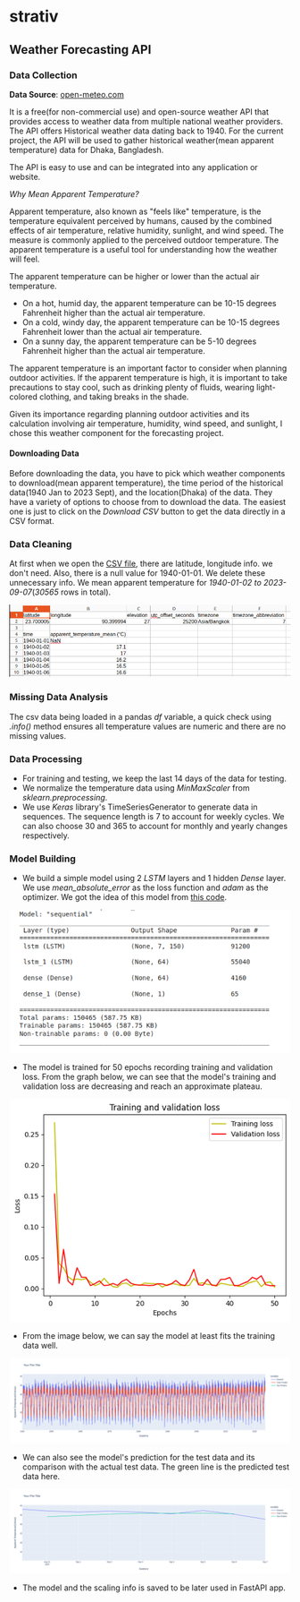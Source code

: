 # strativ

## Weather Forecasting API

### Data Collection

**Data Source**: [open-meteo.com](https://open-meteo.com/en/docs)

It is a free(for non-commercial use) and open-source weather API that provides access to weather data from multiple national weather providers. The API offers Historical weather data dating back to 1940. For the current project, the API will be used to gather historical weather(mean apparent temperature) data for Dhaka, Bangladesh.

The API is easy to use and can be integrated into any application or website.

*Why Mean Apparent Temperature?* 

Apparent temperature, also known as "feels like" temperature, is the temperature equivalent perceived by humans, caused by the combined effects of air temperature, relative humidity, sunlight, and wind speed. The measure is commonly applied to the perceived outdoor temperature. The apparent temperature is a useful tool for understanding how the weather will feel.

The apparent temperature can be higher or lower than the actual air temperature.

- On a hot, humid day, the apparent temperature can be 10-15 degrees Fahrenheit higher than the actual air temperature.
- On a cold, windy day, the apparent temperature can be 10-15 degrees Fahrenheit lower than the actual air temperature.
- On a sunny day, the apparent temperature can be 5-10 degrees Fahrenheit higher than the actual air temperature.


The apparent temperature is an important factor to consider when planning outdoor activities. If the apparent temperature is high, it is important to take precautions to stay cool, such as drinking plenty of fluids, wearing light-colored clothing, and taking breaks in the shade. 

Given its importance regarding planning outdoor activities and its calculation involving air temperature, humidity, wind speed, and sunlight, I chose this weather component for the forecasting project.

#### Downloading Data

Before downloading the data, you have to pick which weather components to download(mean apparent temperature), the time period of the historical data(1940 Jan to 2023 Sept), and the location(Dhaka) of the data. They have a variety of options to choose from to download the data. The easiest one is just to click on the *Download CSV* button to get the data directly in a CSV format.

### Data Cleaning

At first when we open the [CSV file](https://github.com/ruksharahmed7/strativ/blob/main/Weather_Forecast/data/mean_apparent_temp_dhaka.csv), there are latitude, longitude info. we don't need. Also, there is a null value for 1940-01-01. We delete these unnecessary info. We mean apparent temperature for *1940-01-02 to 2023-09-07*(*30565* rows in total).

![screenshot of csv](https://github.com/ruksharahmed7/strativ/blob/main/images/1.png)

### Missing Data Analysis

The csv data being loaded in a pandas *df* variable, a quick check using *.info()* method ensures all temperature values are numeric and there are no missing values.

### Data Processing

- For training and testing, we keep the last 14 days of the data for testing.
- We normalize the temperature data using *MinMaxScaler* from *sklearn.preprocessing*.
- We use *Keras* library's TimeSeriesGenerator to generate data in sequences. The sequence length is 7 to account for weekly cycles. We can also choose 30 and 365 to account for monthly and yearly changes respectively.

### Model Building

- We build a simple model using 2 *LSTM* layers and 1 hidden *Dense* layer. We use *mean_absolute_error* as the loss function and *adam* as the optimizer. We got the idea of this model from [this code](https://github.com/bnsreenu/python_for_microscopists/blob/master/166b_COVID_forecasting_using_LSTM.py).

![model summary](https://github.com/ruksharahmed7/strativ/blob/main/images/model_summary.png)


- The model is trained for 50 epochs recording training and validation loss. From the graph below, we can see that the model's training and validation loss are decreasing and reach an approximate plateau.

![val loss](https://github.com/ruksharahmed7/strativ/blob/main/images/val_loss.png)

- From the image below, we can say the model at least fits the training data well.

![train fit](https://github.com/ruksharahmed7/strativ/blob/main/images/train_data.png)

- We can also see the model's prediction for the test data and its comparison with the actual test data. The green line is the predicted test data here.

![test data](https://github.com/ruksharahmed7/strativ/blob/main/images/test_data.png)

- The model and the scaling info is saved to be later used in FastAPI app.